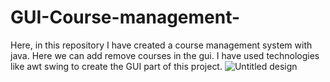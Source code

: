 # GUI-Course-management-
Here, in this repository I have created a course management system with java. Here we can add remove courses in the gui. I have used technologies like awt swing to create the GUI part of this project.
![Untitled design](https://user-images.githubusercontent.com/65755032/189504629-7d45bc36-c187-4b6f-ab56-740fde1289db.png)
